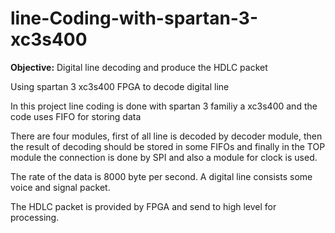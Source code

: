 # line-Coding-with-spartan-3-xc3s400
**Objective:** Digital line decoding and produce the HDLC packet


Using spartan 3 xc3s400 FPGA to decode digital line

In this project line coding is done with spartan 3 familiy a xc3s400 and the code uses FIFO for storing data

There are four modules, first of all line is decoded by decoder module, then the result of decoding should be stored in some FIFOs and finally in the TOP module the connection is done by SPI and also a module for clock is used. 


The rate of the data is 8000 byte per second. A digital line consists some voice and signal packet. 

The HDLC packet is provided by FPGA and send to high level for processing.
